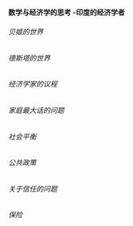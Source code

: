 #### 数学与经济学的思考 -印度的经济学者

###### 贝姬的世界





###### 德斯塔的世界





###### 经济学家的议程







###### 家庭最大话的问题







###### 社会平衡







###### 公共政策



###### 关于信任的问题







###### 保险







###### 